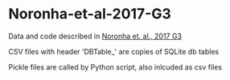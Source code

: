 # Noronha-et-al-2017-G3

Data and code described in [Noronha et. al., 2017 G3](http://dx.doi.org/10.1002/2016GC006644)

CSV files with header 'DBTable_' are copies of SQLite db tables

Pickle files are called by Python script, also inlcuded as csv files
